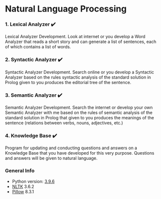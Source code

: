 # Natural Language Processing

### 1. Lexical Analyzer :heavy_check_mark: 
Lexical Analyzer Development. Look at internet or you develop a Word Analyzer that reads a short story and can generate a list of sentences, each of which contains a list of words. 

### 2. Syntactic Analyzer :heavy_check_mark: 
Syntactic Analyzer Development. Search online or you develop a Syntactic Analyzer based on the rules syntactic analysis of the standard solution in Prolog given to you produces the editorial tree of the sentence.

### 3. Semantic Analyzer :heavy_check_mark: 
Semantic Analyzer Development. Search the internet or develop your own Semantic Analyzer with me based on the rules of semantic analysis of the standard solution in Prolog that given to you produces the meanings of the sentence (relations between verbs, nouns, adjectives, etc.) 

### 4. Knowledge Base :heavy_check_mark:
Program for updating and conducting questions and answers on a Knowledge Base that you have developed for this very purpose. Questions and answers will be given to natural language. 

### General Info
* Python version: [3.9.6](https://www.python.org/downloads/release/python-396/)
* [NLTK](https://www.nltk.org/index.html) 3.6.2 
* [Pillow](https://pypi.org/project/Pillow/) 8.3.1
